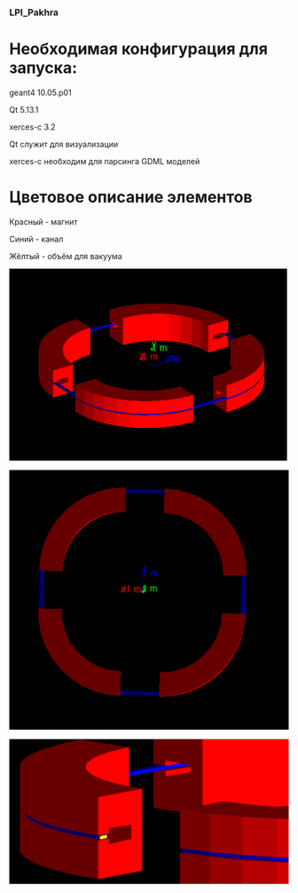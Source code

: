 ### LPI_Pakhra
# Необходимая конфигурация для запуска:
geant4 10.05.p01

Qt 5.13.1

xerces-c 3.2


Qt служит для визуализации

xerces-c необходим для парсинга GDML моделей

# Цветовое описание элементов
Красный - магнит

Синий - канал

Жёлтый - объём для вакуума


![main view ](doc/1.bmp)

![top view](doc/2.bmp)

![side view](doc/3.bmp)
